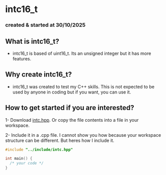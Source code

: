 # **intc16_t**
### created & started at 30/10/2025

## What is intc16_t?
- intc16_t is based of uint16_t. Its an unsigned integer but it has more features.


## Why create intc16_t?
- intc16_t was created to test my C++ skills. This is not expected to be used by anyone in coding
but if you want, you can use it.

## How to get started if you are interested?
1- Download [intc.hpp](https://github.com/Lsfr271/WIP-intc16_t/blob/main/src/intc.hpp). Or copy the file contents into a file in your workspace.

2- Include it in a .cpp file. I cannot show you how because your workspace structure can be different.
But heres how I include it.

```cpp
#include "../include/intc.hpp"

int main() {
  /* your code */
}
```
